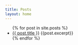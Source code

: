 ```yaml
---
title: Posts
layout: home
---
```

<ul>
  {% for post in site.posts %}
    <li>
      <a href="{{ post.url }}">{{ post.title }}</a>
      {{post.excerpt}}
    </li>
  {% endfor %}
</ul>

